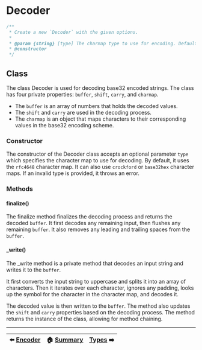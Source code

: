 # Decoder

```ts
/**
 * Create a new `Decoder` with the given options.
 *
 * @param {string} [type] The charmap type to use for encoding. Default is 'rfc4648'.
 * @constructor
 */
```

## Class

The class Decoder is used for decoding base32 encoded strings. The class has four private properties: `buffer`, `shift`, `carry`, and `charmap`.

- The `buffer` is an array of numbers that holds the decoded values.
- The `shift` and `carry` are used in the decoding process.
- The `charmap` is an object that maps characters to their corresponding values in the base32 encoding scheme.

### Constructor

The constructor of the Decoder class accepts an optional parameter `type` which specifies the character map to use for decoding. By default, it uses the `rfc4648` character map. It can also use `crockford` or `base32hex` character maps. If an invalid type is provided, it throws an error.

### Methods

#### finalize()

The finalize method finalizes the decoding process and returns the decoded `buffer`. It first decodes any remaining input, then flushes any remaining `buffer`. It also removes any leading and trailing spaces from the `buffer`.

#### _write()

The _write method is a private method that decodes an input string and writes it to the `buffer`.

It first converts the input string to uppercase and splits it into an array of characters. Then it iterates over each character, ignores any padding, looks up the symbol for the character in the character map, and decodes it.

The decoded value is then written to the `buffer`. The method also updates the `shift` and `carry` properties based on the decoding process. The method returns the instance of the class, allowing for method chaining.

---

| ⬅️ [Encoder](Encoder.md)| 🏠 [Summary](index.md) | [Types](Types.md) ➡️|
|:------------------------:|:----------------------:|:--------------------:|
